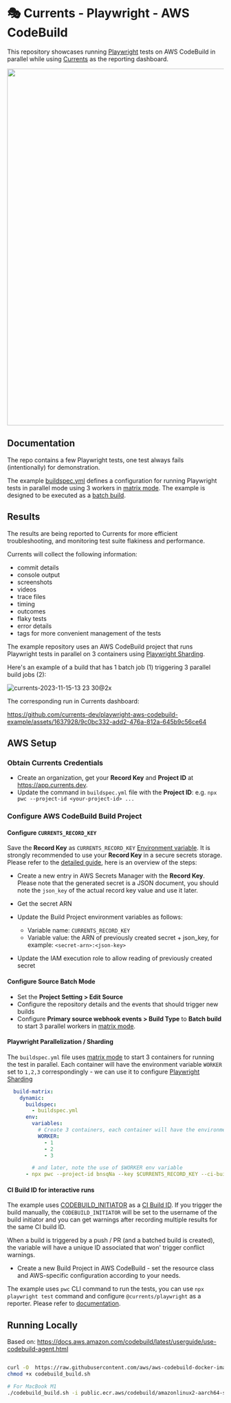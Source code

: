 # 🎭 Currents - Playwright - AWS CodeBuild

This repository showcases running [Playwright](https://playwright.dev/) tests on AWS CodeBuild in parallel while using [Currents](https://currents.dev) as the reporting dashboard.

<p align="center">
  <img width="830" src="https://static.currents.dev/currents-playwright-banner-gh.png" />
</p>

## Documentation

The repo contains a few Playwright tests, one test always fails (intentionally) for demonstration.

The example [buildspec.yml](https://github.com/currents-dev/aws-codebuild-example/blob/main/buildspec.yml) defines a configuration for running Playwright tests in parallel mode using 3 workers in [matrix mode](https://docs.aws.amazon.com/codebuild/latest/userguide/batch-build.html#batch_build_matrix). The example is designed to be executed as a [batch build](https://docs.aws.amazon.com/codebuild/latest/userguide/batch-build.html).

## Results

The results are being reported to Currents for more efficient troubleshooting, and monitoring test suite flakiness and performance.

Currents will collect the following information:

- commit details
- console output
- screenshots
- videos
- trace files
- timing
- outcomes
- flaky tests
- error details
- tags for more convenient management of the tests

The example repository uses an AWS CodeBuild project that runs Playwright tests in parallel on 3 containers using [Playwright Sharding](https://playwright.dev/docs/test-parallel#shard-tests-between-multiple-machines).

Here's an example of a build that has 1 batch job (1) triggering 3 parallel build jobs (2):

![currents-2023-11-15-13 23 30@2x](https://github.com/currents-dev/playwright-aws-codebuild-example/assets/1637928/182580b2-f8c4-4ed1-9dd0-2d217c03954c)


The corresponding run in Currents dashboard:

https://github.com/currents-dev/playwright-aws-codebuild-example/assets/1637928/9c0bc332-add2-476a-812a-645b9c56ce64


## AWS Setup

### Obtain Currents Credentials

- Create an organization, get your **Record Key** and **Project ID** at https://app.currents.dev.
- Update the command in `buildspec.yml` file with the **Project ID**: e.g. `npx pwc --project-id <your-project-id> ...`

### Configure AWS CodeBuild Build Project

#### Configure `CURRENTS_RECORD_KEY`

Save the **Record Key** as `CURRENTS_RECORD_KEY` [Environment variable](https://docs.aws.amazon.com/codebuild/latest/userguide/change-project-console.html#change-project-console-environment). It is strongly recommended to use your **Record Key** in a secure secrets storage. Please refer to the [detailed guide](https://www.learnaws.org/2022/11/18/aws-codebuild-secrets-manager/), here is an overview of the steps:

- Create a new entry in AWS Secrets Manager with the **Record Key**. Please note that the generated secret is a JSON document, you should note the `json_key` of the actual record key value and use it later.
- Get the secret ARN
- Update the Build Project environment variables as follows:

  - Variable name: `CURRENTS_RECORD_KEY`
  - Variable value: the ARN of previously created secret + json_key, for example: `<secret-arn>:<json-key>`

- Update the IAM execution role to allow reading of previously created secret

#### Configure Source Batch Mode

- Set the **Project Setting > Edit Source**
- Configure the repository details and the events that should trigger new builds
- Configure **Primary source webhook events > Build Type** to **Batch build** to start 3 parallel workers in [matrix mode](https://docs.aws.amazon.com/codebuild/latest/userguide/batch-build).

#### Playwright Parallelization / Sharding

The `buildspec.yml` file uses [matrix mode](https://docs.aws.amazon.com/codebuild/latest/userguide/batch-build) to start 3 containers for running the test in parallel. Each container will have the environment variable `WORKER` set to `1,2,3` correspondingly - we can use it to configure [Playwright Sharding](https://playwright.dev/docs/test-parallel#shard-tests-between-multiple-machines)

```yml
  build-matrix:
    dynamic:
      buildspec:
        - buildspec.yml
      env:
        variables:
          # Create 3 containers, each container will have the environment variable `WORKER` set to `1,2,3`
          WORKER:
            - 1
            - 2
            - 3

        # and later, note the use of $WORKER env variable
      - npx pwc --project-id bnsqNa --key $CURRENTS_RECORD_KEY --ci-build-id $CODEBUILD_INITIATOR --shard $WORKER/3
```

#### CI Build ID for interactive runs

The example uses [CODEBUILD_INITIATOR](https://docs.aws.amazon.com/codebuild/latest/userguide/build-env-ref-env-vars.html) as a [CI Build ID](https://currents.dev/readme/guides/cypress-ci-build-id). If you trigger the build manually, the `CODEBUILD_INITIATOR` will be set to the username of the build initiator and you can get warnings after recording multiple results for the same CI build ID.

When a build is triggered by a push / PR (and a batched build is created), the variable will have a unique ID associated that won' trigger conflict warnings.

- Create a new Build Project in AWS CodeBuild - set the resource class and AWS-specific configuration according to your needs.

The example uses `pwc` CLI command to run the tests, you can use `npx playwright test` command and configure `@currents/playwright` as a reporter. Please refer to [documentation](https://currents.dev/readme/integration-with-playwright/currents-playwright#currents-playwright-reporter).

## Running Locally

Based on: https://docs.aws.amazon.com/codebuild/latest/userguide/use-codebuild-agent.html

```sh

curl -O  https://raw.githubusercontent.com/aws/aws-codebuild-docker-images/master/local_builds/codebuild_build.sh
chmod +x codebuild_build.sh

# For MacBook M1
./codebuild_build.sh -i public.ecr.aws/codebuild/amazonlinux2-aarch64-standard:3.0 -a ./aws-cb  -l public.ecr.aws/codebuild/local-builds:aarch64
```
